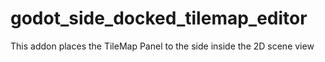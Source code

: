 # godot_side_docked_tilemap_editor
This addon places the TileMap Panel to the side inside the 2D scene view
